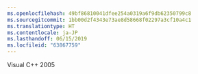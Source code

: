 ```yaml
---
ms.openlocfilehash: 49bf86810041dfee254a0319a6f9db62350799c8
ms.sourcegitcommit: 1bb00d2f4343e73ae8d58668f02297a3cf10a4c1
ms.translationtype: HT
ms.contentlocale: ja-JP
ms.lasthandoff: 06/15/2019
ms.locfileid: "63867759"
---
```

Visual C++ 2005